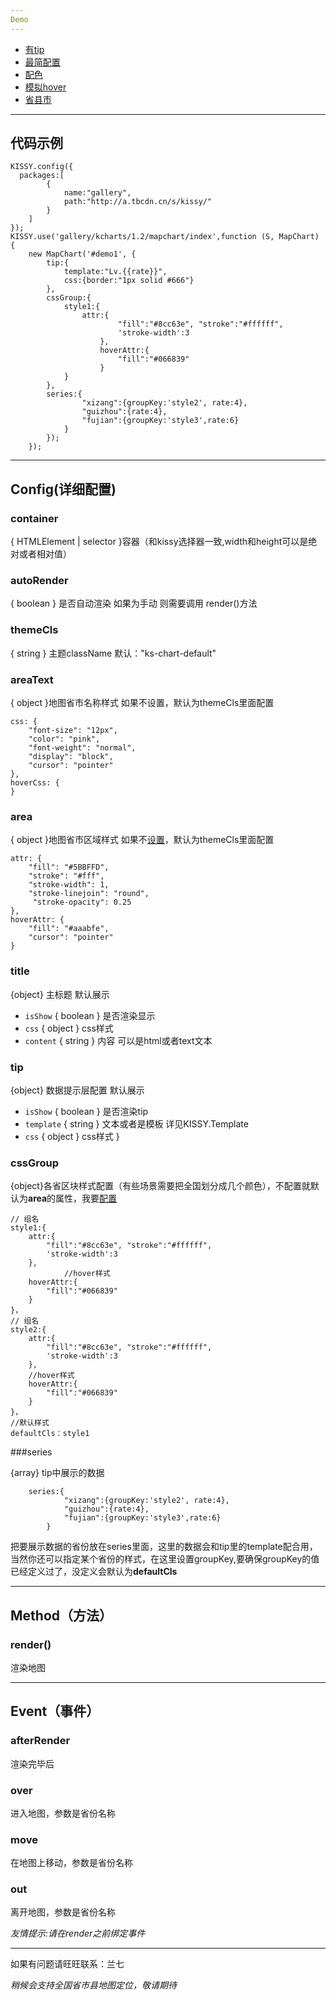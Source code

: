```yaml
---
Demo
---
```

- [有tip](../demo/mapchart/demo1.html) 
- [最简配置](../demo/mapchart/demo2.html) 
- [配色](../demo/mapchart/demo3.html) 
- [模拟hover](../demo/mapchart/demo4.html) 
- [省县市](../demo/mapchart/demo5.html) 

---
代码示例
---
    KISSY.config({
      packages:[
    		{
    			name:"gallery",
    			path:"http://a.tbcdn.cn/s/kissy/"
    		}
    	]
    });
    KISSY.use('gallery/kcharts/1.2/mapchart/index',function (S, MapChart) {
    	new MapChart('#demo1', {
    		tip:{
    			template:"Lv.{{rate}}",
    			css:{border:"1px solid #666"}
    		},
    		cssGroup:{
    			style1:{
    				attr:{
    						"fill":"#8cc63e", "stroke":"#ffffff",
    						'stroke-width':3
                        },
    					hoverAttr:{
    						"fill":"#066839"
    					}
    			}
    		},
    		series:{
    				"xizang":{groupKey:'style2', rate:4},
    				"guizhou":{rate:4},
    				"fujian":{groupKey:'style3',rate:6}
    			}
    		});
    	});

---
Config(详细配置)
---
### container
{ HTMLElement | selector }容器（和kissy选择器一致,width和height可以是绝对或者相对值）
### autoRender
{ boolean } 是否自动渲染 如果为手动 则需要调用 render()方法
### themeCls
{ string } 主题className 默认："ks-chart-default"
### areaText
{ object }地图省市名称样式 如果不设置，默认为themeCls里面配置

    css: {
	    "font-size": "12px",
	    "color": "pink",
	    "font-weight": "normal",
	    "display": "block",
	    "cursor": "pointer"
    },
    hoverCss: {
    }

### area
{ object }地图省市区域样式 如果不[设置](http://raphaeljs.com/reference.html#Element.attr "raphaeljs样式")，默认为themeCls里面配置

	attr: {
        "fill": "#5BBFFD",
        "stroke": "#fff",
		"stroke-width": 1,
		"stroke-linejoin": "round",
         "stroke-opacity": 0.25
    },
	hoverAttr: {
		"fill": "#aaabfe",
		"cursor": "pointer"
    }


### title
{object} 主标题 默认展示

   - `isShow` { boolean } 是否渲染显示
   - `css` { object } css样式
   - `content` { string } 内容 可以是html或者text文本

### tip

  {object} 数据提示层配置 默认展示

   - `isShow` { boolean } 是否渲染tip
   - `template` { string } 文本或者是模板 详见KISSY.Template
   - `css` { object } css样式 }

### cssGroup

  {object}各省区块样式配置（有些场景需要把全国划分成几个颜色），不配置就默认为**area**的属性，我要[配置](http://raphaeljs.com/reference.html#Element.attr "raphaeljs样式")

	// 组名
	style1:{
		attr:{
			"fill":"#8cc63e", "stroke":"#ffffff",
			'stroke-width':3
		},
				//hover样式
		hoverAttr:{
			"fill":"#066839"
		}
	}，
	// 组名
  	style2:{
		attr:{
			"fill":"#8cc63e", "stroke":"#ffffff",
			'stroke-width':3
		},
		//hover样式
		hoverAttr:{
			"fill":"#066839"
		}
	}，
	//默认样式
	defaultCls：style1

###series

{array} tip中展示的数据

		series:{
				"xizang":{groupKey:'style2', rate:4},
				"guizhou":{rate:4},
				"fujian":{groupKey:'style3',rate:6}
			}

把要展示数据的省份放在series里面，这里的数据会和tip里的template配合用，当然你还可以指定某个省份的样式，在这里设置groupKey,要确保groupKey的值已经定义过了，没定义会默认为**defaultCls**

---
Method（方法）
---
### render()
渲染地图

---
Event（事件）
---

### afterRender
渲染完毕后

### over
进入地图，参数是省份名称

### move
在地图上移动，参数是省份名称

### out
离开地图，参数是省份名称

*友情提示:请在render之前绑定事件*

---
如果有问题请旺旺联系：兰七

*稍候会支持全国省市县地图定位，敬请期待*
